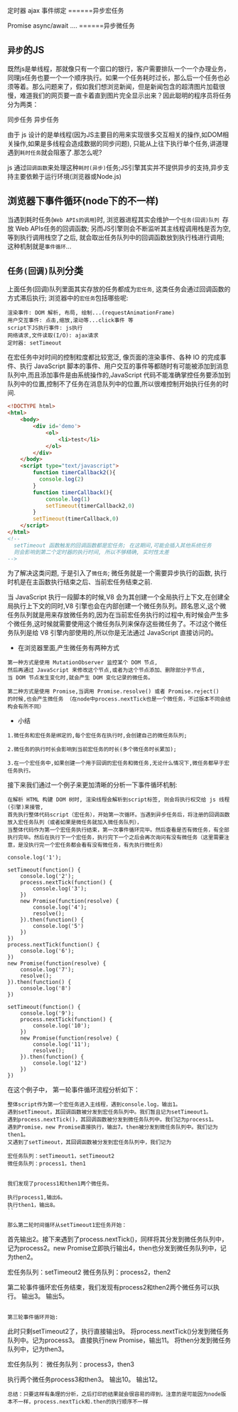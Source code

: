 定时器
ajax
事件绑定
======异步宏任务

Promise
async/await
….
======异步微任务

## `异步`的JS
既然js是单线程，那就像只有一个窗口的银行，客户需要排队一个一个办理业务，同理js任务也要一个一个顺序执行。如果一个任务耗时过长，那么后一个任务也必须等着。那么问题来了，假如我们想浏览新闻，但是新闻包含的超清图片加载很慢，难道我们的网页要一直卡着直到图片完全显示出来？因此聪明的程序员将任务分为两类：

同步任务
异步任务

由于 js 设计的是单线程(因为JS主要目的用来实现很多交互相关的操作,如DOM相关操作,如果是多线程会造成数据的同步问题),
只能从上往下执行单个任务,讲道理遇到`耗时任务`就会阻塞了.那怎么呢?

js 通过`回调函数`来处理这种`耗时(异步)`任务;JS引擎其实并不提供异步的支持,异步支持主要依赖于运行环境(浏览器或Node.js)

## 浏览器下事件循环(node下的不一样)
当遇到耗时任务(`Web APIs的调用`)时, 浏览器进程其实会维护一个`任务(回调)队列 `存放 Web APIs任务的回调函数;
另而JS引擎则会不断监听其主线程调用栈是否为空, 等到执行调用栈空了之后, 就会取出任务队列中的回调函数放到执行栈进行调用; 这种机制就是`事件循环`...

## `任务(回调)队列`分类
上面任务(回调)队列里面其实存放的任务都成为`宏任务`, 这类任务会通过回调函数的方式滞后执行;
浏览器中的`宏任务`包括哪些呢:
```
渲染事件: DOM 解析, 布局, 绘制...(requestAnimationFrame)
用户交互事件: 点击,缩放,滚动等...click事件 等
script下JS执行事件: js执行
网络请求,文件读取(I/O): ajax请求
定时器: setTimeout
```
在宏任务中对时间的控制粒度都比较宽泛, 像页面的渲染事件、各种 IO 的完成事件、执行 JavaScript 脚本的事件、用户交互的事件等都随时有可能被添加到消息队列中,而且添加事件是由系统操作的,JavaScript 代码不能准确掌控任务要添加到队列中的位置,控制不了任务在消息队列中的位置,所以很难控制开始执行任务的时间.
```html
<!DOCTYPE html>
<html>
    <body>
        <div id='demo'>
            <ol>
                <li>test</li>
            </ol>
        </div>
    </body>
    <script type="text/javascript">
        function timerCallback2(){
          console.log(2)
        }
        function timerCallback(){
            console.log(1)
            setTimeout(timerCallback2,0)
        }
        setTimeout(timerCallback,0)
    </script>
</html>
<!-- 
  setTimeout 函数触发的回调函数都是宏任务; 在这期间,可能会插入其他系统任务
  则会影响到第二个定时器的执行时间, 所以不够精确, 实时性太差
-->
```
为了解决这类问题, 于是引入了`微任务`;
微任务就是一个需要异步执行的函数, 执行时机是在主函数执行结束之后、当前宏任务结束之前.

当 JavaScript 执行一段脚本的时候,V8 会为其创建一个全局执行上下文,在创建全局执行上下文的同时,V8 引擎也会在内部创建一个微任务队列。顾名思义,这个微任务队列就是用来存放微任务的,因为在当前宏任务执行的过程中,有时候会产生多个微任务,这时候就需要使用这个微任务队列来保存这些微任务了。不过这个微任务队列是给 V8 引擎内部使用的,所以你是无法通过 JavaScript 直接访问的。

- 在浏览器里面,产生微任务有两种方式
```
第一种方式是使用 MutationObserver 监控某个 DOM 节点,
然后再通过 JavaScript 来修改这个节点,或者为这个节点添加、删除部分子节点,
当 DOM 节点发生变化时,就会产生 DOM 变化记录的微任务。

第二种方式是使用 Promise,当调用 Promise.resolve() 或者 Promise.reject() 
的时候,也会产生微任务 （在node中process.nextTick也是一个微任务，不过版本不同会结构会有所不同）
```
- 小结
```
1.微任务和宏任务是绑定的,每个宏任务在执行时,会创建自己的微任务队列;

2.微任务的执行时长会影响到当前宏任务的时长(多个微任务时长累加);

3.在一个宏任务中,如果创建一个用于回调的宏任务和微任务,无论什么情况下,微任务都早于宏任务执行。
```

接下来我们通过一个例子来更加清晰的分析一下事件循环机制:
```
在解析 HTML 构建 DOM 树时, 渲染线程会解析到script标签, 则会将执行权交给 js 线程(引擎)来接管,
首先执行整体代码script（宏任务），开始第一次循环。当遇到异步任务后，将注册的回调函数放入宏任务队列（或者如果是微任务就加入微任务队列），
当整体代码作为第一个宏任务执行结束，第一次事件循环完毕。然后查看是否有微任务，有全部执行完毕。然后在执行下一个宏任务，执行完下一个之后会再次询问有没有微任务（这里需要注意，是没执行完一个宏任务都会看有没有微任务，有先执行微任务）
```

```
console.log('1');

setTimeout(function() {
    console.log('2');
    process.nextTick(function() {
        console.log('3');
    })
    new Promise(function(resolve) {
        console.log('4');
        resolve();
    }).then(function() {
        console.log('5')
    })
})
process.nextTick(function() {
    console.log('6');
})
new Promise(function(resolve) {
    console.log('7');
    resolve();
}).then(function() {
    console.log('8')
})

setTimeout(function() {
    console.log('9');
    process.nextTick(function() {
        console.log('10');
    })
    new Promise(function(resolve) {
        console.log('11');
        resolve();
    }).then(function() {
        console.log('12')
    })
})
```
在这个例子中，
第一轮事件循环流程分析如下：
```
整体script作为第一个宏任务进入主线程，遇到console.log，输出1。
遇到setTimeout，其回调函数被分发到宏任务队列中。我们暂且记为setTimeout1。
遇到process.nextTick()，其回调函数被分发到微任务队列中。我们记为process1。
遇到Promise，new Promise直接执行，输出7。then被分发到微任务队列中。我们记为then1。
又遇到了setTimeout，其回调函数被分发到宏任务队列中，我们记为

宏任务队列：setTimeout1，setTimeout2
微任务队列：process1，then1


我们发现了process1和then1两个微任务。

执行process1,输出6。
执行then1，输出8。
``

那么第二轮时间循环从setTimeout1宏任务开始：

```
首先输出2。接下来遇到了process.nextTick()，同样将其分发到微任务队列中，记为process2。new Promise立即执行输出4，then也分发到微任务队列中，记为then2。

宏任务队列：setTimeout2
微任务队列：process2，then2

第二轮事件循环宏任务结束，我们发现有process2和then2两个微任务可以执行。
输出3。
输出5。
```

第三轮事件循环开始:
```
此时只剩setTimeout2了，执行直接输出9。
将process.nextTick()分发到微任务队列中。记为process3。
直接执行new Promise，输出11。
将then分发到微任务队列中，记为then3。

宏任务队列：
微任务队列：process3，then3

执行两个微任务process3和then3。
输出10。
输出12。
```
总结：只要这样有条理的分析，之后打印的结果就会很容易的得到，注意的是可能因为node版本不一样，process.nextTick和.then的执行顺序不一样